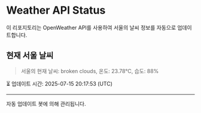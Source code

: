 
# Weather API Status

이 리포지토리는 OpenWeather API를 사용하여 서울의 날씨 정보를 자동으로 업데이트합니다.

## 현재 서울 날씨
> 서울의 현재 날씨: broken clouds, 온도: 23.78°C, 습도: 88%

⏳ 업데이트 시간: 2025-07-15 20:17:53 (UTC)

---
자동 업데이트 봇에 의해 관리됩니다.
